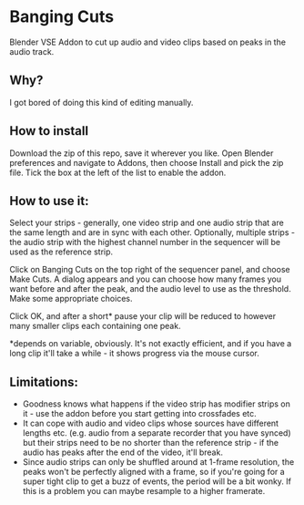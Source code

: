 # Banging Cuts
Blender VSE Addon to cut up audio and video clips based on peaks in the audio track.

## Why?
I got bored of doing this kind of editing manually.

## How to install
Download the zip of this repo, save it wherever you like. Open Blender preferences and navigate to Addons, then choose Install and pick the zip file. Tick the box at the left of the list to enable the addon.

## How to use it:
Select your strips - generally, one video strip and one audio strip that are the same length and are in sync with each other. Optionally, multiple strips - the audio strip with the highest channel number in the sequencer will be used as the reference strip.

Click on Banging Cuts on the top right of the sequencer panel, and choose Make Cuts. A dialog appears and you can choose how many frames you want before and after the peak, and the audio level to use as the threshold. Make some appropriate choices.

Click OK, and after a short* pause your clip will be reduced to however many smaller clips each containing one peak.

*depends on variable, obviously. It's not exactly efficient, and if you have a long clip it'll take a while - it shows progress via the mouse cursor.

## Limitations:
- Goodness knows what happens if the video strip has modifier strips on it - use the addon before you start getting into crossfades etc.
- It can cope with audio and video clips whose sources have different lengths etc. (e.g. audio from a separate recorder that you have synced) but their strips need to be no shorter than the reference strip - if the audio has peaks after the end of the video, it'll break.
- Since audio strips can only be shuffled around at 1-frame resolution, the peaks won't be perfectly aligned with a frame, so if you're going for a super tight clip to get a buzz of events, the period will be a bit wonky. If this is a problem you can maybe resample to a higher framerate.
